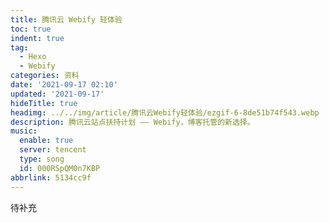 ```yaml
---
title: 腾讯云 Webify 轻体验
toc: true
indent: true
tag:
  - Hexo
  - Webify
categories: 资料
date: '2021-09-17 02:10'
updated: '2021-09-17'
hideTitle: true
headimg: ../../img/article/腾讯云Webify轻体验/ezgif-6-8de51b74f543.webp
description: 腾讯云站点扶持计划 —— Webify，博客托管的新选择。
music:
  enable: true
  server: tencent
  type: song
  id: 000RSpQM0n7KBP
abbrlink: 5134cc9f
---
```



待补充